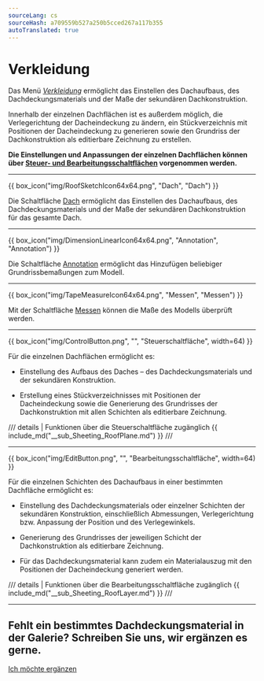 ```yaml
---
sourceLang: cs
sourceHash: a709559b527a250b5cced267a117b355
autoTranslated: true
---
```


# Verkleidung

<p>Das Menü <u><i>Verkleidung</i></u> ermöglicht das Einstellen des Dachaufbaus, des Dachdeckungsmaterials und der Maße der sekundären Dachkonstruktion.</p>

<p>Innerhalb der einzelnen Dachflächen ist es außerdem möglich, die Verlegerichtung der Dacheindeckung zu ändern, ein Stückverzeichnis mit Positionen der Dacheindeckung zu generieren sowie den Grundriss der Dachkonstruktion als editierbare Zeichnung zu erstellen.</p>

<p><b>Die Einstellungen und Anpassungen der einzelnen Dachflächen können über <u>Steuer- und Bearbeitungsschaltflächen</u> vorgenommen werden.</b></p>

<hr class="main">

{{ box_icon("img/RoofSketchIcon64x64.png", "Dach", "Dach") }}

<p>Die Schaltfläche <u>Dach</u> ermöglicht das Einstellen des Dachaufbaus, des Dachdeckungsmaterials und der Maße der sekundären Dachkonstruktion für das gesamte Dach.</p>

<hr class="main">

{{ box_icon("img/DimensionLinearIcon64x64.png", "Annotation", "Annotation") }}

<p>Die Schaltfläche <u>Annotation</u> ermöglicht das Hinzufügen beliebiger Grundrissbemaßungen zum Modell.</p>

<hr class="main">

{{ box_icon("img/TapeMeasureIcon64x64.png", "Messen", "Messen") }}

<p>Mit der Schaltfläche <u>Messen</u> können die Maße des Modells überprüft werden.</p>

<hr class="main">

{{ box_icon("img/ControlButton.png", "", "Steuerschaltfläche", width=64) }}

<p>Für die einzelnen Dachflächen ermöglicht es:</p>

<ul>
  <li><p>Einstellung des Aufbaus des Daches – des Dachdeckungsmaterials und der sekundären Konstruktion.</p></li>
  <li><p>Erstellung eines Stückverzeichnisses mit Positionen der Dacheindeckung sowie die Generierung des Grundrisses der Dachkonstruktion mit allen Schichten als editierbare Zeichnung.</p></li>
</ul>

/// details | Funktionen über die Steuerschaltfläche zugänglich
{{ include_md("__sub_Sheeting_RoofPlane.md") }}
///



<hr class="main">

{{ box_icon("img/EditButton.png", "", "Bearbeitungsschaltfläche", width=64) }}

<p>Für die einzelnen Schichten des Dachaufbaus in einer bestimmten Dachfläche ermöglicht es:</p>

<ul>
  <li><p>Einstellung des Dachdeckungsmaterials oder einzelner Schichten der sekundären Konstruktion, einschließlich Abmessungen, Verlegerichtung bzw. Anpassung der Position und des Verlegewinkels.</p></li>
  <li><p>Generierung des Grundrisses der jeweiligen Schicht der Dachkonstruktion als editierbare Zeichnung.</p></li>
  <li><p>Für das Dachdeckungsmaterial kann zudem ein Materialauszug mit den Positionen der Dacheindeckung generiert werden.</p></li>
</ul>

/// details | Funktionen über die Bearbeitungsschaltfläche zugänglich
{{ include_md("__sub_Sheeting_RoofLayer.md") }}
///


<hr class="main">

<h2>Fehlt ein bestimmtes Dachdeckungsmaterial in der Galerie? Schreiben Sie uns, wir ergänzen es gerne.</h2>
<a href="mailto:jiri.podval@histruct.com?subject=Frage zum HiStruct Gebäude-Konfigurator" class="btn">
  Ich möchte ergänzen
</a>

<!-- product: HiStruct Roofs -->